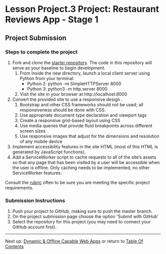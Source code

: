 # Lesson Project.3 Project: Restaurant Reviews App - Stage 1

## Project Submission

### Steps to complete the project
1. Fork and clone the [starter repository](https://github.com/udacity/mws-restaurant-stage-1). The code in this repository will serve as your baseline to begin development.
    1. From inside the new directory, launch a local client server using Python from your terminal: 
        - Python 2: python -m SimpleHTTPServer 8000 
        - Python 3: python3 -m http.server 8000
    2. Visit the site in your browser at http://localhost:8000
2. Convert the provided site to use a responsive design .
    1. Bootstrap and other CSS frameworks should not be used; all responsiveness should be done with CSS.
    2. Use appropriate document type declaration and viewport tags
    3. Create a responsive grid-based layout using CSS
    4. Use media queries that provide fluid breakpoints across different screen sizes
    5. Use responsive images that adjust for the dimensions and resolution of any mobile device
3. Implement accessibility features in the site HTML (most of this HTML is generated by JavaScript functions).
4. Add a ServiceWorker script to cache requests to all of the site’s assets so that any page that has been visited by a user will be accessible when the user is offline. Only caching needs to be implemented, no other ServiceWorker features.

Consult the [rubric](https://review.udacity.com/#!/rubrics/1090/view) often to be sure you are meeting the specific project requirements.

### Submission Instructions
1. Push your project to GitHub, making sure to push the master branch.
2. On the project submission page choose the option 'Submit with GitHub'
3. Select the repository for this project (you may need to connect your GitHub account first).

- - -
Next up: [Dynamic & Offline Capable Web Apps]() or return to [Table Of Contents](./ND024_TableOfContents.md)
